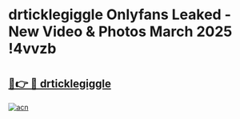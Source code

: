 # drticklegiggle Onlyfans Leaked - New Video & Photos March 2025 !4vvzb

# <h2><a href="https://lin1jz.iuczelnia.edu.pl?title=drticklegiggle&ref=4vvzb">🔗👉 🔴 drticklegiggle</a></h2>

[![acn](https://github.com/user-attachments/assets/0f9c940e-d8b0-45ae-aac7-cd30a18b3e1c)](https://lin1jz.iuczelnia.edu.pl?title=drticklegiggle&ref=4vvzb)

